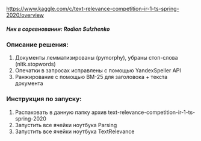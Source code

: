 https://www.kaggle.com/c/text-relevance-competition-ir-1-ts-spring-2020/overview

##### Ник в соревновании: Rodion Sulzhenko

### Описание решения:
1) Документы лемматизированы (pymorphy), убраны стоп-слова (nltk.stopwords)
2) Опечатки в запросах исправлены с помощью YandexSpeller API
3) Ранжирование с помощью BM-25 для заголовока + текста документа



### Инструкция по запуску:
1) Распаковать в данную папку архив text-relevance-competition-ir-1-ts-spring-2020
2) Запустить все ячейки ноутбука Parsing
3) Запустить все ячейки ноутбука TextRelevance
